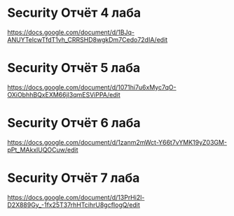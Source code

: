 # Security Отчёт 4 лаба
https://docs.google.com/document/d/1BJq-ANUYTelcwTfdT1vh_CRRSHD8wgkDm7Cedo72dIA/edit
# Security Отчёт 5 лаба
https://docs.google.com/document/d/1071hi7u6xMyc7qO-OXiObhhBQxEXM66jl3qmESViPPA/edit
# Security Отчёт 6 лаба
https://docs.google.com/document/d/1zanm2mWct-Y66t7vYMK19yZ03GM-pPt_MAkxlUQOCuw/edit
# Security Отчёт 7 лаба
https://docs.google.com/document/d/13PrHi2l-D2X889Gy_-1fx25T37rhHTcihrU8gcfIogQ/edit
